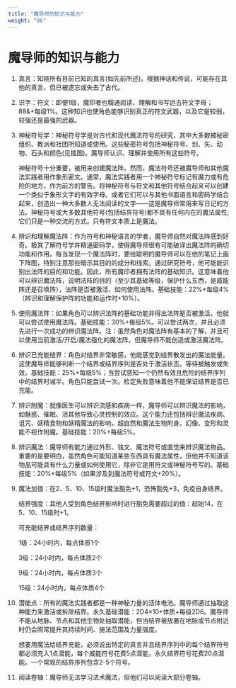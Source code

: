 ```yaml
---
title: "魔导师的知识与能力"
weight: "86"
---
```

# 魔导师的知识与能力

1. 真言：知晓所有目前已知的真言(如先前所述)。根据神话和传说，可能存在其他的真言，但已被遗忘或失去了古代。

2. 识字：符文：即便1级，魔印者也精通阅读、理解和书写远古符文字母；88&+每级1%。这种知识也使角色能够识别真正的符文武器，以及它是较弱，较强还是最强的武器。

3. 神秘符号学：神秘符号学是对古代和现代魔法符号的研究，其中大多数被秘密组织、教派和社团所知道或使用。这些秘密符号包括神秘符号、剑、矢、动物、石头和颜色(见插图)。魔导师认识、理解并使用所有这些符号。

    神秘符号十分重要，被用来创建魔法阵。然而，魔法符号还被魔导师和其他魔法实践者用作象形密文。通常，魔法实践者用一个神秘符号标记有魔力或有危险的地方，作为前方的警告。将神秘符号与符文和其他符号结合起来可以创建一个类似于象形文字的有效字母。或者它们可以与其他书面语言和密码学结合起来，创造出一种大多数人无法阅读的文字——这是魔导师常用来写日记的方法。神秘符号或大多数其他符号(包括结界符号)都不具有任何内在的魔法属性;它们只是一种交流的方式。只有符文本质上是魔法。

4. 辨识和理解魔法阵：作为符号和神秘语言的学者，魔导师自然对魔法阵感到好奇。极其了解符号学并精通密码学，使得魔导师很有可能破译出魔法阵的确切功能和作用。每当发现一个魔法阵时，要给聪明的魔导师可以在他的笔记上画下阵图，特别注意那些暗示其目的的成分和线索。通过研究符号，他可能能识别出法阵的目的和功能。因此，所有魔印者拥有法阵的基础知识。这意味着他可以辨识魔法阵，说明法阵的目的（至少其基础等级，保护什么东西，是威能阵还是召唤阵），法阵是否被激活，如何使用法阵。基础技能：22%+每级4%（辨识和理解保护阵的功能和运作时+10%）。

5. 使用魔法阵：如果角色可以辨识法阵的基础功能并得出法阵是否被激活，他就可以尝试使用魔法阵。基础技能：30%+每级5%。可以尝试两次，并且必须先进行一次成功的辨识魔法阵。注：虽然角色对魔法阵有基本的了解，并且可以使用当前激活/开启/魔法强化的魔法阵，但魔导师不能创造或激活魔法阵。

6. 辨识已充能结界：角色对结界非常敏感，他能感觉到结界散发出的魔法能量。这使魔导师能够判断一个结界或结界序列是否处于激活状态，等待被触发或失效。基础技能：25%+每级5%；当尝试感知一个仍然有效且危险的结界序列中的结界时减半。角色只能尝试一次。检定失败意味着他不能保证结界是否已充能。

7. 辨识附魔：就像医生可以辨识流感和疾病一样，魔导师可以辨识魔法的影响，如魅惑、催眠、活其他导致心灵控制的效应。这个能力还包括辨识魔法疾病、诅咒、妖精食物和妖精魔法的影响，超自然和魔法生物附身。幻像、变形和灵能不视作附魔。基础技能：20%+每级5%。

8. 辨识魔法：魔导师有能力通过外形、铭文、魔法符号或直觉来辨识魔法物品。重要的是要明白，虽然角色可能知道某些东西具有魔法属性，但他并不知道该物品可能具有什么力量或如何使用它，除非它是用符文或神秘符号写的。基础技能：20%+每级5%（如果涉及到魔法符号或符文+20%）。

9. 魔法加值：在2、5、10、15级时魔法豁免+1，恐怖豁免+3，免疫自身结界。

    结界强度：其他人受到角色结界影响时进行豁免需要超过的值：起始14，在5、10、15级时+1。

    可充能结界或结界序列数量：

    1级：24小时内，每点体质1个

    3级：24小时内，每点体质2个

    9级：24小时内，每点体质3个

    15级：24小时内，每点体质4个

10. 潜能点：所有的魔法实践者都是一种神秘力量的活体电池。魔导师通过抽取这种能力来激活或拆除结界。永久基础潜能：2D4×10+体质+每级2D6。魔导师不能从地脉、节点和其他生物处抽取潜能，但当结界被放置在地脉或节点附近时仍会照常提升其持续时间、施法范围及力量强度。

    想要用魔法给结界充能，必须说出特定的真言并且结界序列中的每个结界符号都必须充入1点潜能，每个威能符号花费5点潜能，永久结界符号花费20点潜能。一个常规的结界序列包含2-5个符号。

11. 阅读卷轴：魔导师无法学习法术魔法，但他们可以阅读大部分卷轴。
